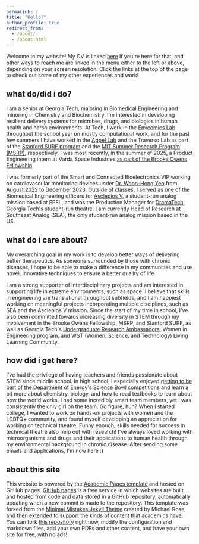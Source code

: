 ```yaml
---
permalink: /
title: "Hello!"
author_profile: true
redirect_from: 
  - /about/
  - /about.html
---
```


Welcome to my website! My CV is linked [here](https://sarakapasi.github.io/cv/) if you're here for that, and other ways to reach me are linked in the menu either to the left or above, depending on your screen resolution. Click the links at the top of the page to check out some of my other experiences and work!

what do/did i do?
------
I am a senior at Georgia Tech, majoring in Biomedical Engineering and minoring in Chemistry and Biochemistry. I'm interested in developing resilient delivery systems for microbes, drugs, and biologics in human health and harsh environments. At Tech, I work in the [Enveomics Lab](https://enve-omics.gatech.edu/people/) throughout the school year on mostly computational work, and for the past few summers I have worked in the [Appel Lab](https://www.supramolecularbiomaterials.com/) and the Traverso Lab as part of the [Stanford SURF program](https://engineering.stanford.edu/students-academics/equity-and-inclusion-initiatives/prospective-graduate-programs/summer) and the [MIT Summer Research Program (MSRP)](https://oge.mit.edu/msrp/profiles/sara-kapasi/), respectively. I was most recently, in the summer of 2025, a Product Engineering intern at Varda Space Industries [as part of the Brooke Owens Fellowship](https://www.brookeowensfellowship.org/sara-kapasi). 

I was formerly part of the Smart and Connected Bioelectronics VIP working on cardiovascular monitoring devices under [Dr. Woon-Hong Yeo](https://www.yeolabgatech.com/) from August 2022 to December 2023. Outside of classes, I served as one of the Biomedical Engineering officers for [Asclepios V](https://asclepios.ch/), a student-run analog mission based at EPFL, and was the Production Manager for [DramaTech](https://dramatech.org/), Georgia Tech's student-run theatre. I am currently Head of Research at Southeast Analog (SEA), the only student-run analog mission based in the US.

what do i care about?
------
My overarching goal in my work is to develop better ways of delivering better therapeutics. As someone surrounded by those with chronic diseases, I hope to be able to make a difference in my communities and use novel, innovative techniques to ensure a better quality of life. 

I am a strong supporter of interdisciplinary projects and am interested in supporting life in extreme environments, such as space. I believe that skills in engineering are translational throughout subfields, and I am happiest working on meaningful projects incorporating multiple disciplines, such as SEA and the Asclepios V mission. Since the start of my time in school, I've also been committed towards increasing diversity in STEM through my involvement in the Brooke Owens Fellowship, MSRP, and Stanford SURF, as well as Georgia Tech's [Undergraduate Research Ambassadors](https://urop.gatech.edu/content/undergraduate-research-ambassador-current), Women in Engineering program, and WST (Women, Science, and Technology) Living Learning Community.

how did i get here?
------
I've had the privilege of having teachers and friends passionate about STEM since middle school. In high school, I especially enjoyed [getting to be part of the Department of Energy's Science Bowl competitions](https://science.osti.gov/wdts/nsb/About/Historical-Information/2022-Competition/Team-Biographies/2022-Finals-High-School-Teams/The-Westminster-Schools) and learn a bit more about chemistry, biology, and how to read textbooks to learn about how the world works. I had some incredibly smart team members, yet I was consistently the only girl on the team. Go figure, huh? When I started  college, I wanted to work on hands-on projects with women and the LGBTQ+ community, and found myself developing an appreciation for working on technical theatre. Funny enough, skills needed for success in technical theatre also help out with research! I've always loved working with microorganisms and drugs and their applications to human health through my environmental background in chronic disease. After sending some emails and applications, I'm now here :) 

about this site
------
This website is powered by the [Academic Pages template](https://github.com/academicpages/academicpages.github.io) and hosted on GitHub pages. [GitHub pages](https://pages.github.com) is a free service in which websites are built and hosted from code and data stored in a GitHub repository, automatically updating when a new commit is made to the repository. This template was forked from the [Minimal Mistakes Jekyll Theme](https://mmistakes.github.io/minimal-mistakes/) created by Michael Rose, and then extended to support the kinds of content that academics have. You can fork [this repository](https://github.com/academicpages/academicpages.github.io) right now, modify the configuration and markdown files, add your own PDFs and other content, and have your own site for free, with no ads!
